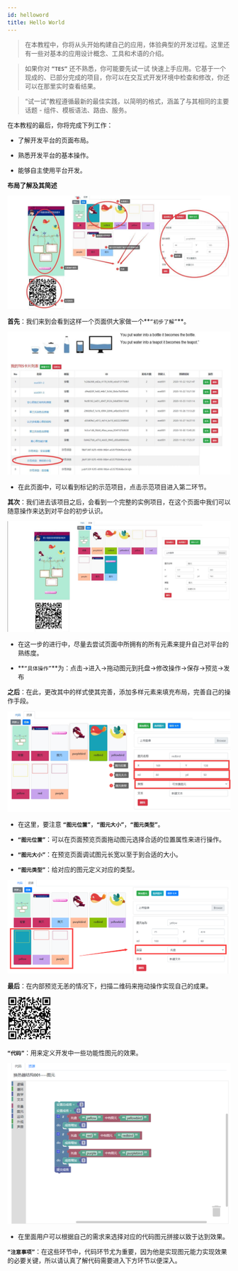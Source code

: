 ```yaml
---
id: helloword
title: Hello World
---
```



> 在本教程中，你将从头开始构建自己的应用，体验典型的开发过程。这里还有一些对基本的应用设计概念、工具和术语的介绍。

> 如果你对 **`“TES”`** 还不熟悉，你可能要先试一试 快速上手应用。它基于一个现成的、已部分完成的项目，你可以在交互式开发环境中检查和修改，你还可以在那里实时查看结果。

> “试一试”教程遵循最新的最佳实践，以简明的格式，涵盖了与其相同的主要话题 - 组件、模板语法、路由、服务。

在本教程的最后，你将完成下列工作：

- 了解开发平台的页面布局。

- 熟悉开发平台的基本操作。

- 能够自主使用平台开发。

**布局了解及其简述**

![img](../static/img/20201112104349.jpg)

**首先**：我们来到会看到这样一个页面供大家做一个**`“初步了解”`**。

![img](../static/img/20201112103544.jpg)

- 在此页面中，可以看到标记的示范项目，点击示范项目进入第二环节。

**其次**：我们进去该项目之后，会看到一个完整的实例项目，在这个页面中我们可以随意操作来达到对平台的初步认识。

![img](../static/img/20201112103612.jpg)

- 在这一步的进行中，尽量去尝试页面中所拥有的所有元素来提升自己对平台的熟练度。

- **`“具体操作”`**为：点击->进入->拖动图元到托盘->修改操作->保存->预览->发布

**之后**：在此，更改其中的样式使其完善，添加多样元素来填充布局，完善自己的操作手段。

![img](../static/img/zaluanwz.jpg)

- 在这里，要注意 **`“图元位置”`**，**`“图元大小”`**，**`“图元类型”`**。

- **`“图元位置”`**：可以在页面预览页面拖动图元选择合适的位置属性来进行操作。

- **`“图元大小”`**：在预览页面调试图元长宽以至于到合适的大小。

- **`“图元类型”`**：给对应的图元定义对应的类型。

![img](../static/img/shezhituopan.png)

**最后**：在内部预览无恙的情况下，扫描二维码来拖动操作实现自己的成果。

![img](../static/img/fndxn.jpg)

**`“代码”`**：用来定义开发中一些功能性图元的效果。

![img](../static/img/listdai.png)

- 在里面用户可以根据自己的需求来选择对应的代码图元拼接以致于达到效果。

**`“注意事项”`**：在这些环节中，代码环节尤为重要，因为他是实现图元能力实现效果的必要关键，所以请认真了解代码需要进入下方环节以便深入。